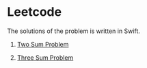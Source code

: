 # Leetcode

The solutions of the problem is written in Swift.

1) [Two Sum Problem](https://leetcode.com/problems/two-sum/)

2) [Three Sum Problem](https://leetcode.com/problems/3sum/)
